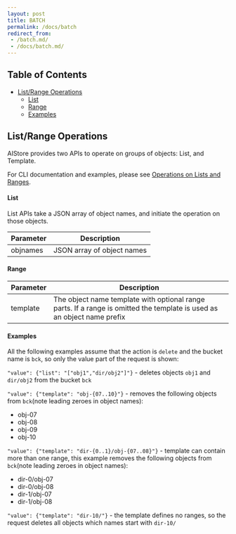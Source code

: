 ```yaml
---
layout: post
title: BATCH
permalink: /docs/batch
redirect_from:
 - /batch.md/
 - /docs/batch.md/
---
```


## Table of Contents
- [List/Range Operations](#listrange-operations)
	- [List](#list)
	- [Range](#range)
	- [Examples](#examples)

## List/Range Operations

AIStore provides two APIs to operate on groups of objects: List, and Template.

For CLI documentation and examples, please see [Operations on Lists and Ranges](cli/object.md#operations-on-lists-and-ranges).

#### List

List APIs take a JSON array of object names, and initiate the operation on those objects.

| Parameter | Description |
| --- | --- |
| objnames | JSON array of object names |

#### Range

| Parameter | Description |
| --- | --- |
| template | The object name template with optional range parts. If a range is omitted the template is used as an object name prefix |

#### Examples

All the following examples assume that the action is `delete` and the bucket name is `bck`, so only the value part of the request is shown:

`"value": {"list": "["obj1","dir/obj2"]"}` - deletes objects `obj1` and `dir/obj2` from the bucket `bck`

`"value": {"template": "obj-{07..10}"}` - removes the following objects from `bck`(note leading zeroes in object names):

- obj-07
- obj-08
- obj-09
- obj-10

`"value": {"template": "dir-{0..1}/obj-{07..08}"}` - template can contain more than one range, this example removes the following objects from `bck`(note leading zeroes in object names):

- dir-0/obj-07
- dir-0/obj-08
- dir-1/obj-07
- dir-1/obj-08

`"value": {"template": "dir-10/"}` - the template defines no ranges, so the request deletes all objects which names start with `dir-10/`
